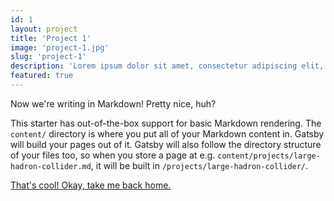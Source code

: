 ```yaml
---
id: 1
layout: project
title: 'Project 1'
image: 'project-1.jpg'
slug: 'project-1'
description: 'Lorem ipsum dolor sit amet, consectetur adipiscing elit, sed do eiusmod tempor incididunt ut labore et dolore magna aliqua. Netus et malesuada fames ac turpis egestas integer eget aliquet.'
featured: true
---
```


Now we're writing in Markdown! Pretty nice, huh?

This starter has out-of-the-box support for basic Markdown rendering. The `content/` directory is where you put all of your Markdown content in. Gatsby will build your pages out of it. Gatsby will also follow the directory structure of your files too, so when you store a page at e.g. `content/projects/large-hadron-collider.md`, it will be built in `/projects/large-hadron-collider/`.

[That's cool! Okay, take me back home.](/)
